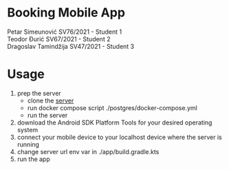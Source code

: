 # Booking Mobile App

Petar Simeunović SV76/2021 - Student 1  
Teodor Đurić SV67/2021 - Student 2  
Dragoslav Tamindžija SV47/2021 - Student 3  

# Usage
1. prep the server
    - clone the [server](https://github.com/Booking-Team29/ISS)
    - run docker compose script ./postgres/docker-compose.yml
    - run the server
2. download the Android SDK Platform Tools for your desired operating system
3. connect your mobile device to your localhost device where the server is running
4. change server url env var in ./app/build.gradle.kts
5. run the app
